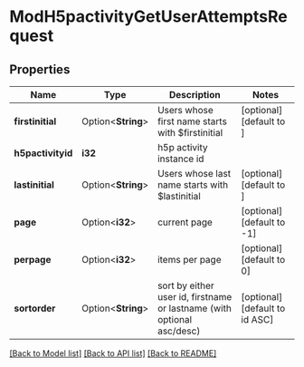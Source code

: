 # ModH5pactivityGetUserAttemptsRequest

## Properties

Name | Type | Description | Notes
------------ | ------------- | ------------- | -------------
**firstinitial** | Option<**String**> | Users whose first name starts with $firstinitial | [optional][default to ]
**h5pactivityid** | **i32** | h5p activity instance id | 
**lastinitial** | Option<**String**> | Users whose last name starts with $lastinitial | [optional][default to ]
**page** | Option<**i32**> | current page | [optional][default to -1]
**perpage** | Option<**i32**> | items per page | [optional][default to 0]
**sortorder** | Option<**String**> | sort by either user id, firstname or lastname (with optional asc/desc) | [optional][default to id ASC]

[[Back to Model list]](../README.md#documentation-for-models) [[Back to API list]](../README.md#documentation-for-api-endpoints) [[Back to README]](../README.md)


